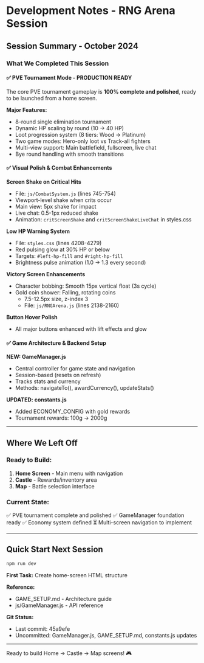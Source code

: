# Development Notes - RNG Arena Session

## Session Summary - October 2024

### What We Completed This Session

#### ✅ PVE Tournament Mode - PRODUCTION READY
The core PVE tournament gameplay is **100% complete and polished**, ready to be launched from a home screen.

**Major Features:**
- 8-round single elimination tournament
- Dynamic HP scaling by round (10 → 40 HP)
- Loot progression system (8 tiers: Wood → Platinum)
- Two game modes: Hero-only loot vs Track-all fighters
- Multi-view support: Main battlefield, fullscreen, live chat
- Bye round handling with smooth transitions

#### ✅ Visual Polish & Combat Enhancements

**Screen Shake on Critical Hits**
- File: `js/CombatSystem.js` (lines 745-754)
- Viewport-level shake when crits occur
- Main view: 5px shake for impact
- Live chat: 0.5-1px reduced shake
- Animation: `critScreenShake` and `critScreenShakeLiveChat` in styles.css

**Low HP Warning System**
- File: `styles.css` (lines 4208-4279)
- Red pulsing glow at 30% HP or below
- Targets: `#left-hp-fill` and `#right-hp-fill`
- Brightness pulse animation (1.0 → 1.3 every second)

**Victory Screen Enhancements**
- Character bobbing: Smooth 15px vertical float (3s cycle)
- Gold coin shower: Falling, rotating coins
  - 7.5-12.5px size, z-index 3
  - File: `js/RNGArena.js` (lines 2138-2160)

**Button Hover Polish**
- All major buttons enhanced with lift effects and glow

#### ✅ Game Architecture & Backend Setup

**NEW: GameManager.js**
- Central controller for game state and navigation
- Session-based (resets on refresh)
- Tracks stats and currency
- Methods: navigateTo(), awardCurrency(), updateStats()

**UPDATED: constants.js**
- Added ECONOMY_CONFIG with gold rewards
- Tournament rewards: 100g → 2000g

---

## Where We Left Off

### Ready to Build:

1. **Home Screen** - Main menu with navigation
2. **Castle** - Rewards/inventory area  
3. **Map** - Battle selection interface

### Current State:
✅ PVE tournament complete and polished
✅ GameManager foundation ready
✅ Economy system defined
⏳ Multi-screen navigation to implement

---

## Quick Start Next Session

```bash
npm run dev
```

**First Task:** Create home-screen HTML structure

**Reference:** 
- GAME_SETUP.md - Architecture guide
- js/GameManager.js - API reference

**Git Status:**
- Last commit: 45a9efe
- Uncommitted: GameManager.js, GAME_SETUP.md, constants.js updates

---

Ready to build Home → Castle → Map screens! 🎮
